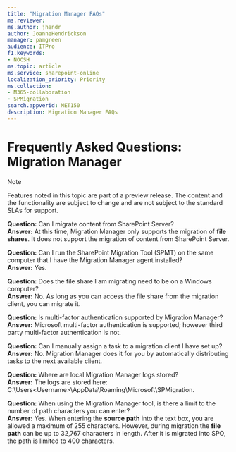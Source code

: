 ```yaml
---
title: "Migration Manager FAQs"
ms.reviewer: 
ms.author: jhendr
author: JoanneHendrickson
manager: pamgreen
audience: ITPro
f1.keywords:
- NOCSH
ms.topic: article
ms.service: sharepoint-online
localization_priority: Priority
ms.collection: 
- M365-collaboration
- SPMigration
search.appverid: MET150
description: Migration Manager FAQs
---
```


# Frequently Asked Questions:  Migration Manager


>[!Note]
>Features noted in this topic are part of a preview release. The content and the functionality are subject to change and are not subject to the standard SLAs for support.

**Question:** Can I migrate content from SharePoint Server? </br>
**Answer:**   At this time, Migration Manager only supports the migration of **file shares**.  It does not support the migration of content from SharePoint Server.

**Question:**  Can I run the SharePoint Migration Tool (SPMT) on the same computer that I have the Migration Manager agent installed?</br>
**Answer:**   Yes.


**Question:**  Does the file share I am migrating need to be on a Windows computer?</br>
**Answer:**    No.  As long as you can access the file share from the migration client, you can migrate it.

**Question:**  Is multi-factor authentication supported by Migration Manager?</br>
**Answer:**    Microsoft multi-factor authentication is supported; however third party multi-factor authentication is not.

**Question:**  Can I manually assign a task to a migration client I have set up?</br>
**Answer:**    No. Migration Manager does it for you by automatically distributing tasks to the next available client.


**Question:**  Where are local Migration Manager logs stored?</br>
**Answer:**    The logs are stored here:  C:\Users\<Username>\AppData\Roaming\Microsoft\SPMigration.


**Question:**  When using the Migration Manager tool, is there a limit to the number of path characters you can enter?</br>
**Answer:**    Yes. When entering the **source path** into the text box, you are allowed a maximum of 255 characters.  However, during migration the **file path** can be up to 32,767 characters in length.  After it is migrated into SPO, the path is limited to 400 characters.